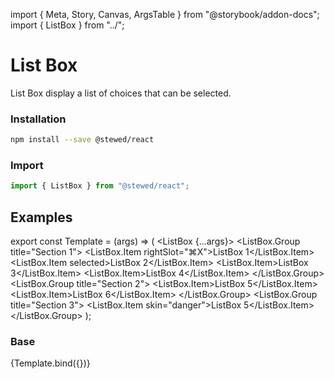 import { Meta, Story, Canvas, ArgsTable } from "@storybook/addon-docs";
import { ListBox } from "../";

<Meta
  title="Components/List Box"
  component={ListBox}
/>

# List Box

List Box display a list of choices that can be selected.

### Installation

```bash
npm install --save @stewed/react
```

### Import

```js
import { ListBox } from "@stewed/react";
```

## Examples

export const Template = (args) => (
  <ListBox {...args}>
    <ListBox.Group title="Section 1">
      <ListBox.Item rightSlot="⌘X">ListBox 1</ListBox.Item>
      <ListBox.Item selected>ListBox 2</ListBox.Item>
      <ListBox.Item>ListBox 3</ListBox.Item>
      <ListBox.Item>ListBox 4</ListBox.Item>
    </ListBox.Group>
    <ListBox.Group title="Section 2">
      <ListBox.Item>ListBox 5</ListBox.Item>
      <ListBox.Item>ListBox 6</ListBox.Item>
    </ListBox.Group>
    <ListBox.Group title="Section 3">
      <ListBox.Item skin="danger">ListBox 5</ListBox.Item>
    </ListBox.Group>
  </ListBox>
);

### Base

<Canvas>
  <Story name="Base">{Template.bind({})}</Story>
</Canvas>

<ArgsTable of={ListBox} />
